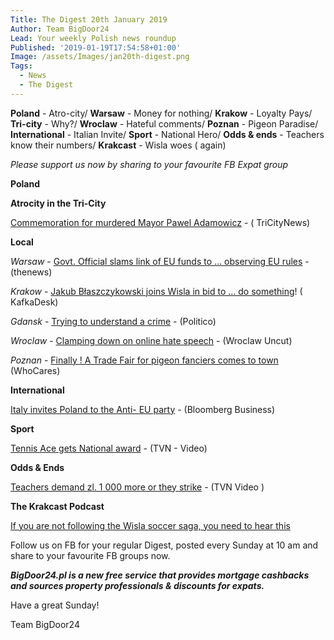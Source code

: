 ```yaml
---
Title: The Digest 20th January 2019
Author: Team BigDoor24
Lead: Your weekly Polish news roundup
Published: '2019-01-19T17:54:58+01:00'
Image: /assets/Images/jan20th-digest.png
Tags:
  - News
  - The Digest
---
```

**Poland** - Atro-city/ **Warsaw** - Money for nothing/ **Krakow** - Loyalty Pays/ **Tri-city** - Why?/ **Wroclaw** - Hateful comments/ **Poznan** - Pigeon Paradise/ **International** - Italian Invite/ **Sport** - National Hero/ **Odds & ends** - Teachers know their numbers/ **Krakcast** - Wisla woes ( again)

_Please support us now by sharing to your favourite FB Expat group_

<div class="sharethis-inline-share-buttons"></div>

**Poland**

**Atrocity in the Tri-City**

[Commemoration for murdered Mayor Pawel Adamowicz](https://tricitynews.pl/thousands-in-gdansk-in-memory-of-pawel-adamowicz/) - ( TriCityNews)

**Local**

_Warsaw_ - [Govt. Official slams link of EU funds to ... observing EU rules](http://thenews.pl/1/10/Artykul/402145,Polish-official-hits-out-at-plan-to-link-EU-funds-to-rule-of-law) - (thenews)

_Krakow_ - [ Jakub Błaszczykowski joins Wisla in bid to ... do something](https://kafkadesk.org/2019/01/18/poland-legend-joins-boyhood-club-wisla-krakow-for-free-to-help-revive-the-polish-side/)! ( KafkaDesk)

_Gdansk_ - [Trying to understand a crime](https://www.politico.eu/article/gdansk-mayor-pawel-adamowicz-killing-highlights-poland-deep-divisions/) - (Politico)

_Wroclaw_ - [Clamping down on online hate speech](http://wroclawuncut.com/2019/01/15/local-news-website-vows-to-stamp-out-threats-and-hateful-comments/) - (Wroclaw Uncut)

_Poznan_ -  [Finally ! A Trade Fair for pigeon fanciers comes to town](https://www.olimpiadagolebi.pl/en/news/trade_fair_of_racing_pigeons_and_accessories/) (WhoCares)

**International**

[Italy invites Poland to the Anti- EU party](https://www.bloomberg.com/news/articles/2019-01-18/italy-invites-poland-to-the-anti-eu-party) - (Bloomberg Business)

**Sport**

[Tennis Ace gets National award](https://www.tvn24.pl/tvn24-news-in-english,157,m/tennis-great-agnieszka-radwanska-received-polish-state-order,901205.html) - (TVN - Video)

**Odds & Ends**

[Teachers demand zl. 1 000 more or they strike](https://www.tvn24.pl/tvn24-news-in-english,157,m/teachers-in-poland-to-go-on-strike-if-pay-raise-demands-are-not-met,901089.html) - (TVN Video )

**The Krakcast Podcast**

[If you are not following the Wisla soccer saga, you need to hear this](https://www.krakcast.pl/e/krakcast-wisla-yet-again/)

Follow us on FB for your regular Digest, posted every Sunday at 10 am and share to your favourite FB groups now.

_**BigDoor24.pl is a new free service that provides mortgage cashbacks and sources property professionals & discounts for expats.**_

Have a great Sunday!

Team BigDoor24
